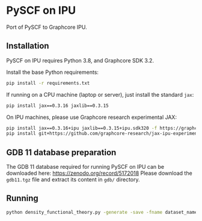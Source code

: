 # PySCF on IPU

Port of PySCF to Graphcore IPU.

## Installation

PySCF on IPU requires Python 3.8, and Graphcore SDK 3.2.

Install the base Python requirements:
```bash
pip install -r requirements.txt
```
If running on a CPU machine (laptop or server), just install the standard `jax`:
```bash
pip install jax==0.3.16 jaxlib==0.3.15
```
On IPU machines, please use Graphcore research experimental JAX:
```bash
pip install jax==0.3.16+ipu jaxlib==0.3.15+ipu.sdk320 -f https://graphcore-research.github.io/jax-experimental/wheels.html
pip install git+https://github.com/graphcore-research/jax-ipu-experimental-addons.git@main
```

## GDB 11 database preparation

The GDB 11 database required for running PySCF on IPU can be downloaded here: https://zenodo.org/record/5172018
Please download the `gdb11.tgz` file and extract its content in `gdb/` directory.

## Running

```bash
python density_functional_theory.py -generate -save -fname dataset_name -level 0 -plevel 0 -gdb 9 -backend cpu -float32
```